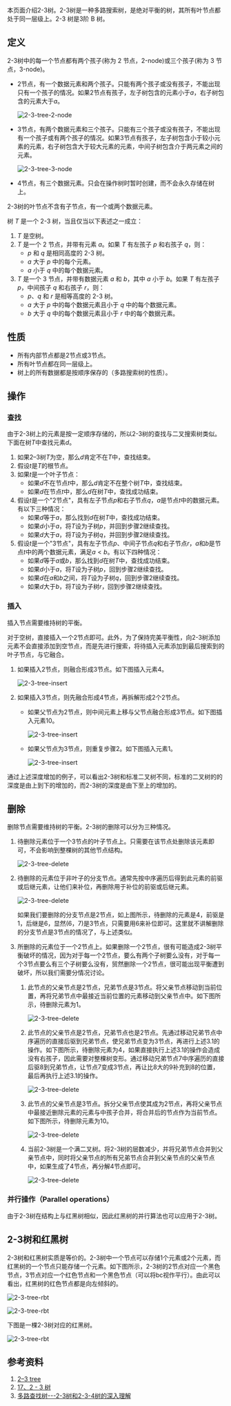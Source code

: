 本页面介绍2-3树。2-3树是一种多路搜索树，是绝对平衡的树，其所有叶节点都处于同一层级上。2-3 树是3阶 B 树。

## 定义

2-3树中的每一个节点都有两个孩子(称为 2 节点，2-node)或三个孩子(称为 3 节点，3-node)。

- 2节点，有一个数据元素和两个孩子。只能有两个孩子或没有孩子，不能出现只有一个孩子的情况。如果2节点有孩子，左子树包含的元素小于$a$，右子树包含的元素大于$a$。

  ![2-3-tree-2-node](images/2-3-tree-2-node.svg)

- 3节点，有两个数据元素和三个孩子。只能有三个孩子或没有孩子，不能出现有一个孩子或有两个孩子的情况。如果3节点有孩子，左子树包含小于较小元素的元素，右子树包含大于较大元素的元素，中间子树包含介于两元素之间的元素。

  
  
  ![2-3-tree-3-node](images/2-3-tree-3-node.svg)
  
- 4节点，有三个数据元素。只会在操作树时暂时创建，而不会永久存储在树上。

2-3树的叶节点不含有子节点，有一个或两个数据元素。

树 $T$ 是一个 2-3 树，当且仅当以下表述之一成立：

1. $T$ 是空树。
2. $T$ 是一个 2 节点，并带有元素 $a$。如果 $T$ 有左孩子 $p$ 和右孩子 $q$，则：
   - $p$ 和 $q$ 是相同高度的 2-3 树。
   - $a$ 大于 $p$ 中的每个元素。
   - $a$ 小于 $q$ 中的每个数据元素。
3. $T$ 是一个 3 节点，并带有数据元素 $a$ 和 $b$，其中 $a$ 小于 $b$。如果 $T$ 有左孩子 $p$，中间孩子 $q$ 和右孩子 $r$，则：
   - $p$、$q$ 和 $r$ 是相等高度的 2-3 树。
   - $a$ 大于 $p$ 中的每个数据元素且小于 $q$ 中的每个数据元素。
   - $b$ 大于 $q$ 中的每个数据元素且小于 $r$ 中的每个数据元素。

## 性质

- 所有内部节点都是2节点或3节点。
- 所有叶节点都在同一层级上。
- 树上的所有数据都是按顺序保存的（多路搜索树的性质）。

## 操作

### 查找

由于2-3树上的元素是按一定顺序存储的，所以2-3树的查找与二叉搜索树类似。下面在树$T$中查找元素$d$。

1. 如果2–3树$T$为空，那么$d$肯定不在$T$中，查找结束。
2. 假设$t$是$T$的根节点。
3. 如果$t$是一个叶子节点：
   - 如果$d$不在节点$t$中，那么$d$肯定不在整个树$T$中，查找结束。
   - 如果$d$在节点$t$中，那么$d$在树$T$中，查找成功结束。
4. 假设$t$是一个"2节点"，具有左子节点$p$和右子节点$q$，$a$是节点$t$中的数据元素。有以下三种情况：
   - 如果$d$等于$a$，那么找到$d$在树$T$中，查找成功结束。
   - 如果$d$小于$a$，将$T$设为子树$p$，并回到步骤2继续查找。
   - 如果$d$大于$a$，将$T$设为子树$q$，并回到步骤2继续查找。
5. 假设$t$是一个"3节点"，具有左子节点$p$、中间子节点$q$和右子节点$r$，$a$和$b$是节点$t$中的两个数据元素，满足$a<b$。有以下四种情况：
   - 如果$d$等于$a$或$b$，那么找到$d$在树$T$中，查找成功结束。
   - 如果$d$小于$a$，将$T$设为子树$p$，回到步骤2继续查找。
   - 如果$d$在$a$和$b$之间，将$T$设为子树$q$，回到步骤2继续查找。
   - 如果$d$大于$b$，将$T$设为子树$r$，回到步骤2继续查找。

### 插入

插入节点需要维持树的平衡。

对于空树，直接插入一个2节点即可。此外，为了保持完美平衡性，向2-3树添加元素不会直接添加到空节点，而是先进行搜索，将待插入元素添加到最后搜索到的叶子节点，与它融合。

1. 如果插入2节点，则融合形成3节点。如下图插入元素4。

   ![2-3-tree-insert](images/2-3-tree-insert-1.svg)

2. 如果插入3节点，则先融合形成4节点，再拆解形成2个2节点。

   - 如果父节点为2节点，则中间元素上移与父节点融合形成3节点。如下图插入元素10。

     ![2-3-tree-insert](images/2-3-tree-insert-2.svg)

   - 如果父节点为3节点，则重复步骤2。如下图插入元素1。

     ![2-3-tree-insert](images/2-3-tree-insert-3.svg)

通过上述深度增加的例子，可以看出2-3树和标准二叉树不同，标准的二叉树的的深度是由上到下的增加的，而2-3树的深度是由下至上的增加的。

## 删除

删除节点需要维持树的平衡。2-3树的删除可以分为三种情况。

1. 待删除元素位于一个3节点的叶子节点上。只需要在该节点处删除该元素即可，不会影响到整棵树的其他节点结构。

   ![2-3-tree-delete](images/2-3-tree-delete-1.svg)

2. 待删除的元素位于非叶子的分支节点。通常先按中序遍历后得到此元素的前驱或后继元素，让他们来补位，再删除用于补位的前驱或后继元素。

   ![2-3-tree-delete](images/2-3-tree-delete-2.svg)

   如果我们要删除的分支节点是2节点，如上图所示，待删除的元素是4，前驱是1，后继是6，显然$(6，7)$是3节点，只需要用6来补位即可。这里就不讲解删除的分支节点是3节点的情况了，与上述类似。

3. 所删除的元素位于一个2节点上。如果删除一个2节点，很有可能造成2-3树平衡破坏的情况，因为对于每一个2节点，要么有两个子树要么没有，对于每一个3节点要么有三个子树要么没有，贸然删除一个2节点，很可能出现平衡遭到破坏，所以我们需要分情况讨论。

   1. 此节点的父亲节点是2节点，兄弟节点是3节点。将父亲节点移动到当前位置，再将兄弟节点中最接近当前位置的元素移动到父亲节点中。如下图所示，待删除元素为1。
   
      ![2-3-tree-delete](images/2-3-tree-delete-3.svg)
   
   2. 此节点的父亲节点是2节点，兄弟节点也是2节点。先通过移动兄弟节点中序遍历的直接后驱到兄弟节点，使兄弟节点变为3节点，再进行上述3.1的操作。如下图所示，待删除元素为4，如果直接执行上述3.1的操作会造成没有右孩子，因此需要对整棵树变形。通过移动兄弟节点7中序遍历的直接后驱8到兄弟节点，让节点7变成3节点，再让比8大的9补充到8的位置，最后再执行上述3.1的操作。
   
      ![2-3-tree-delete](images/2-3-tree-delete-4.svg)
   
   3. 此节点的父亲节点是3节点。拆分父亲节点使其成为2节点，再将父亲节点中最接近删除元素的元素与中孩子合并，将合并后的节点作为当前节点。如下图所示，待删除元素为10。
   
      ![2-3-tree-delete](images/2-3-tree-delete-5.svg)
   
   4. 当前2-3树是一个满二叉树。将2-3树的层数减少，并将兄弟节点合并到父亲节点中，同时将父亲节点的所有兄弟节点合并到父亲节点的父亲节点中，如果生成了4节点，再分解4节点即可。
   
      ![2-3-tree-delete](images/2-3-tree-delete-6.svg)

### 并行操作（Parallel operations）

由于2-3树在结构上与红黑树相似，因此红黑树的并行算法也可以应用于2-3树。

## 2-3树和红黑树

2-3树和红黑树实质是等价的。2-3树中一个节点可以存储1个元素或2个元素，而红黑树的一个节点只能存储一个元素。如下图所示，2-3树的2节点对应一个黑色节点，3节点对应一个红色节点和一个黑色节点（可以将bc视作平行）。由此可以看出，红黑树的红色节点都是向左倾斜的。

![2-3-tree-rbt](images/2-3-tree-rbt-1.svg)

![2-3-tree-rbt](images/2-3-tree-rbt-2.svg)



下图是一棵2-3树对应的红黑树。

![2-3-tree-rbt](images/2-3-tree-rbt-3.svg)

## 参考资料

1. [2–3 tree](https://en.wikipedia.org/wiki/2%E2%80%933_tree)
1. [17、2 - 3 树](https://www.cnblogs.com/lidong422339/p/17306209.html)
1. [多路查找树---2-3树和2-3-4树的深入理解](https://www.cnblogs.com/lishanlei/p/10707791.html)



